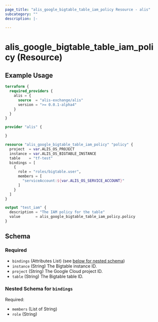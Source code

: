 ```yaml
---
page_title: "alis_google_bigtable_table_iam_policy Resource - alis"
subcategory: ""
description: |-
  
---
```


# alis_google_bigtable_table_iam_policy (Resource)



## Example Usage

```terraform
terraform {
  required_providers {
    alis = {
      source  = "alis-exchange/alis"
      version = ">= 0.0.1-alpha4"
    }
  }
}

provider "alis" {

}

resource "alis_google_bigtable_table_iam_policy" "policy" {
  project  = var.ALIS_OS_PROJECT
  instance = var.ALIS_OS_BIGTABLE_INSTANCE
  table    = "tf-test"
  bindings = [
    {
      role = "roles/bigtable.user",
      members = [
        "serviceAccount:${var.ALIS_OS_SERVICE_ACCOUNT}"
      ]
    }
  ]
}

output "test_iam" {
  description = "The IAM policy for the table"
  value       = alis_google_bigtable_table_iam_policy.policy
}
```

<!-- schema generated by tfplugindocs -->
## Schema

### Required

- `bindings` (Attributes List) (see [below for nested schema](#nestedatt--bindings))
- `instance` (String) The Bigtable instance ID.
- `project` (String) The Google Cloud project ID.
- `table` (String) The Bigtable table ID.

<a id="nestedatt--bindings"></a>
### Nested Schema for `bindings`

Required:

- `members` (List of String)
- `role` (String)